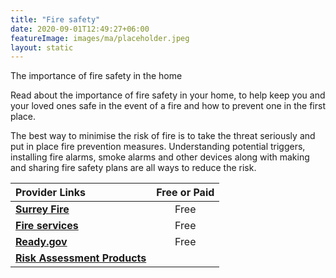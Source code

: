 ```yaml
---
title: "Fire safety"
date: 2020-09-01T12:49:27+06:00
featureImage: images/ma/placeholder.jpeg
layout: static
---
```


The importance of fire safety in the home

Read about the importance of fire safety in your home, to help keep you and your loved ones safe in the event of a fire and how to prevent one in the first place.

The best way to minimise the risk of fire is to take the threat seriously and put in place fire prevention measures. Understanding potential triggers, installing fire alarms, smoke alarms and other devices along with making and sharing fire safety plans are all ways to reduce the risk.

| Provider Links      | Free or Paid  |  
| :-----------          | :--------------:      |  
| [**Surrey Fire**](https://surreyfire.co.uk/importance-fire-safety/) | Free | 
| [**Fire services**](https://www.fireservice.co.uk/safety/) | Free | 
| [**Ready.gov**](https://www.ready.gov/home-fire-escape-plan) | Free | 
| [**Risk Assessment Products**](https://risk-assessment-products.co.uk/fire-safety-supplies/) |  | 
  

<br/><br/>






